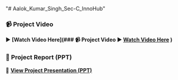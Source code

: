 "# Aalok_Kumar_Singh_Sec-C_InnoHub" 
### 📹 Project Video
▶️ **[Watch Video Here](### 📹 Project Video
▶️ **[Watch Video Here](https://drive.google.com/file/d/16HXqqPanw6dU39GRroHZxrhY-GTT_r6d/view?usp=sharin)**
)**
### 📑 Project Report (PPT)
🔗 **[View Project Presentation (PPT)](https://docs.google.com/presentation/d/1VZVva-EUUrPZwGJhSym-T1ZLh2pwHfte/edit?usp=sharing&ouid=106306021803230663273&rtpof=true&sd=true)**
